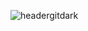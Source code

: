 ![headergitdark](https://user-images.githubusercontent.com/86629893/227188445-5dafe53a-0b63-4ef5-864a-c04e38fe3021.gif)
